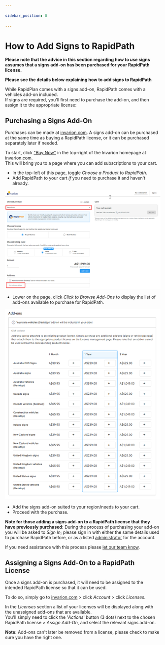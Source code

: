 ```yaml
---

sidebar_position: 0

---
```

# How to Add Signs to RapidPath

**Please note that the advice in this section regarding how to *use* signs assumes that a signs add-on has been purchased for your RapidPath license.**

**Please see the details below explaining how to add signs to RapidPath**

While RapidPlan comes with a signs add-on, RapidPath comes with a vehicles add-on included.<br />If signs are required, you'll first need to purchase the add-on, and then assign it to the appropriate license:

## Purchasing a Signs Add-On

Purchases can be made at [invarion.com](invarion.com). A signs add-on can be purchased at the same time as buying a RapidPath license, or it can be purchased separately later if needed.

To start, click ["Buy Now"](/docs/account-management/buying-a-subscription.md) in the top-right of the Invarion homepage at [invarion.com](invarion.com).<br />This will bring you to a page where you can add subscriptions to your cart.

- In the top-left of this page, toggle *Choose a Product* to *RapidPath*.
- Add RapidPath to your cart *if* you need to purchase it and haven't already.

![purchasing page](./assets/cart-page-add-ons.png)

- Lower on the page, click *Click to Browse Add-Ons* to display the list of add-ons available to purchase for RapidPath.

![add-ons for rapidpath](./assets/add-ons.png)

- Add the signs add-on suited to your region/needs to your cart.
- Proceed with the purchase.

**Note for those adding a signs add-on to a RapidPath license that they have previously purchased:** During the process of purchasing your add-on you will be asked to *Sign In*; please sign in with either the same details used to purchase RapidPath before, or as a listed [administrator](/docs/account-management/managing-company-accounts.md) for the account.

If you need assistance with this process please [let our team know](https://invarion.com/contact/).

## Assigning a Signs Add-On to a RapidPath License

Once a signs add-on is purchased, it will need to be assigned to the intended RapidPath license so that it can be used.

To do so, simply go to [invarion.com](invarion.com) > click *Account* > click *Licenses*.

In the *Licenses* section a list of your licenses will be displayed along with the unassigned add-ons that are available.<br />You'll simply need to click the '*Actions*' button (3 dots) next to the chosen RapidPath license > *Assign Add-On*, and select the relevant signs add-on.

**Note:** Add-ons can't later be removed from a license, please check to make sure you have the right one.
